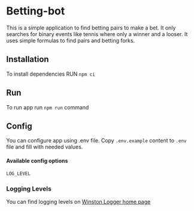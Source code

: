 # Betting-bot

This is a simple application to find betting pairs to make a bet.
It only searches for binary events like tennis
where only a winner and a looser.
It uses simple formulas to find pairs and betting forks.

## Installation

To install dependencies RUN `npm ci`

## Run

To run app run `npm run` command

## Config
You can configure app using .env file.
Copy `.env.example` content to `.env` file and fill with needed values.

#### Available config options
```dotenv
LOG_LEVEL
```

### Logging Levels

You can find logging levels on [Winston Logger home page](https://github.com/winstonjs/winston#logging-levels)
